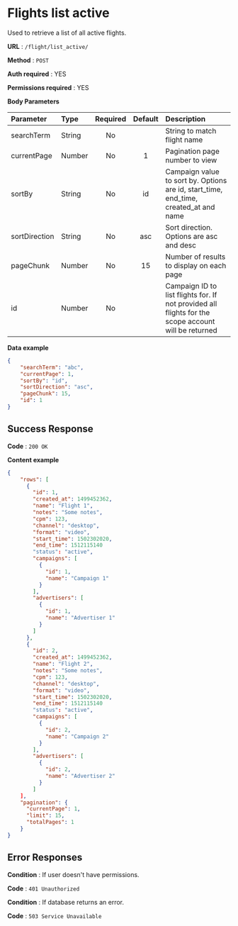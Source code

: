 # Flights list active

Used to retrieve a list of all active flights.

**URL** : `/flight/list_active/`

**Method** : `POST`

**Auth required** : YES

**Permissions required** : YES

**Body Parameters**

|Parameter|Type|Required|Default|Description|
|:---------|:---|:------:|:-------:|:-----------|
|searchTerm|String|No||String to match flight name|
|currentPage|Number|No|1|Pagination page number to view|
|sortBy|String|No|id|Campaign value to sort by. Options are id, start_time, end_time, created_at and name|
|sortDirection|String|No|asc|Sort direction. Options are asc and desc|
|pageChunk|Number|No|15|Number of results to display on each page|
|id|Number|No||Campaign ID to list flights for. If not provided all flights for the scope account will be returned|

**Data example**

```json
{
    "searchTerm": "abc",
    "currentPage": 1,
    "sortBy": "id",
    "sortDirection": "asc",
    "pageChunk": 15,
    "id": 1
}
```

## Success Response

**Code** : `200 OK`

**Content example**

```json
{
    "rows": [
      {
        "id": 1,
        "created_at": 1499452362,
        "name": "Flight 1",
        "notes": "Some notes",
        "cpm": 123,
        "channel": "desktop",
        "format": "video",
        "start_time": 1502302020,
        "end_time": 1512115140
        "status": "active",
        "campaigns": [
          {
            "id": 1,
            "name": "Campaign 1"
          }
        ],
        "advertisers": [
          {
            "id": 1,
            "name": "Advertiser 1"
          }        
        ]
      },
      {
        "id": 2,
        "created_at": 1499452362,
        "name": "Flight 2",
        "notes": "Some notes",
        "cpm": 123,
        "channel": "desktop",
        "format": "video",
        "start_time": 1502302020,
        "end_time": 1512115140
        "status": "active",
        "campaigns": [
          {
            "id": 2,
            "name": "Campaign 2"
          }
        ],
        "advertisers": [
          {
            "id": 2,
            "name": "Advertiser 2"
          }        
        ]
    ],
    "pagination": {
      "currentPage": 1,
      "limit": 15,
      "totalPages": 1
    }
}
```

## Error Responses

**Condition** : If user doesn't have permissions.

**Code** : `401 Unauthorized`

**Condition** : If database returns an error.

**Code** : `503 Service Unavailable`